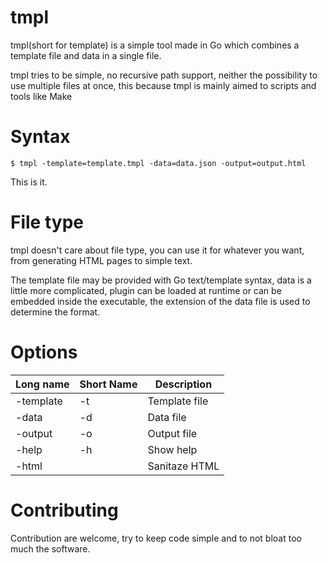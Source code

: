 tmpl
====

tmpl(short for template) is a simple tool made in Go which combines a template file and data in a single file.

tmpl tries to be simple, no recursive path support, neither the possibility to use multiple files at once,
this because tmpl is mainly aimed to scripts and tools like Make

Syntax
======

`$ tmpl -template=template.tmpl -data=data.json -output=output.html`

This is it.

File type
=========

tmpl doesn't care about file type, you can use it for whatever you want, from generating HTML pages to simple text.

The template file may be provided with Go text/template syntax, data is a little more complicated, plugin can be loaded at runtime or can be embedded inside the executable, the extension of the data file is used to determine the format.

Options
=======

| Long name | Short Name | Description | 
|-----------|------------|-------------| 
| -template | -t | Template file | 
| -data | -d | Data file | 
| -output | -o | Output file | 
| -help | -h | Show help | 
| -html |   | Sanitaze HTML | 

Contributing
============

Contribution are welcome, try to keep code simple and to not bloat too much the software.